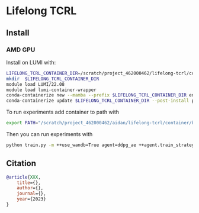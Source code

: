 # Lifelong TCRL

## Install

### AMD GPU
Install on LUMI with:
``` sh
LIFELONG_TCRL_CONTAINER_DIR=/scratch/project_462000462/lifelong-tcrl/container
mkdir  $LIFELONG_TCRL_CONTAINER_DIR
module load LUMI/22.08
module load lumi-container-wrapper
conda-containerize new --mamba --prefix $LIFELONG_TCRL_CONTAINER_DIR environment.yml
conda-containerize update $LIFELONG_TCRL_CONTAINER_DIR --post-install post-install-amd.txt
```

To run experiments add container to path with
```sh
export PATH="/scratch/project_462000462/aidan/lifelong-tcrl/container/bin:$PATH"
```
Then you can run experiments with 
``` sh
python train.py -m ++use_wandb=True agent=ddpg_ae ++agent.train_strategy=interleaved ++agent.reset_strategy=every-x-param-updates ++agent.reset_params_freq=null ++agent.utd_ratio=1,2 env=cheetah-run ++agent.temporal_consistency=True ++agent.ae_normalize=True ++capture_eval_video=False ++agent.reconstruction_loss=False ++seed=42,34,1231,123
```

## Citation
```bibtex
@article{XXX,
    title={},
    author={},
    journal={},
    year={2023}
}
```
